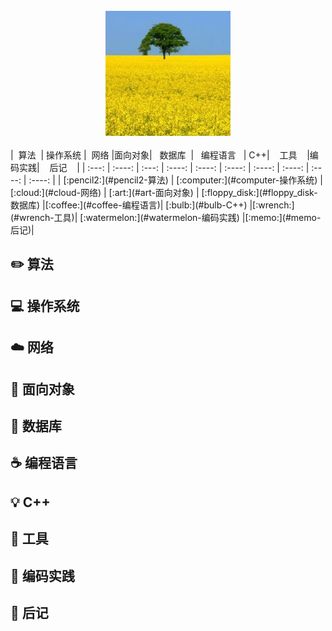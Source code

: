 
<br>

<div align="center">
    <img src="resource/img/public/head_picture_jim.jpg" width="200px">
</div>

<br>
| &nbsp;算法&nbsp; | 操作系统 | &nbsp;网络&nbsp;|面向对象| &nbsp;&nbsp;数据库&nbsp;&nbsp;|&nbsp;&nbsp;&nbsp;编程语言&nbsp;&nbsp;&nbsp;|         C++| &nbsp;&nbsp;&nbsp;工具&nbsp;&nbsp;&nbsp; |编码实践| &nbsp;&nbsp;&nbsp;后记&nbsp;&nbsp;&nbsp; |
| :---: | :----: | :---: | :----: | :----: | :----: | :----: | :----: | :----: | :----: |
| [:pencil2:](#pencil2-算法) | [:computer:](#computer-操作系统) | [:cloud:](#cloud-网络) | [:art:](#art-面向对象) | [:floppy_disk:](#floppy_disk-数据库) |[:coffee:](#coffee-编程语言)| [:bulb:](#bulb-C++) |[:wrench:](#wrench-工具)| [:watermelon:](#watermelon-编码实践) |[:memo:](#memo-后记)|



## :pencil2: 算法

## :computer: 操作系统

## :cloud: 网络 

## :art: 面向对象

## :floppy_disk: 数据库 

## :coffee: 编程语言

## :bulb: C++ 

## :wrench: 工具 

## :watermelon: 编码实践 

## :memo: 后记






